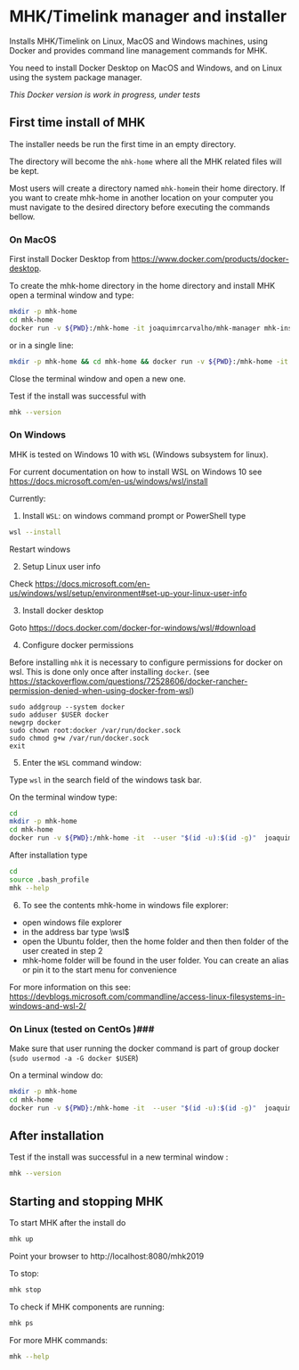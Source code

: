 # MHK/Timelink manager and installer

Installs MHK/Timelink on Linux, MacOS and Windows machines, using Docker and provides command line management commands for MHK.

You need to install Docker Desktop on MacOS and Windows, and on Linux using the system package manager.

_This Docker version is work in progress, under tests_

## First time install of MHK

The installer needs be run the first time in an empty directory. 

The directory will become the `mhk-home` where all the MHK related files will be kept.

Most users will create a directory named `mhk-home`in their home directory. If you want to create mhk-home in another location on your computer you must navigate to the desired directory before executing the commands bellow.

### On MacOS ###

First install Docker Desktop from https://www.docker.com/products/docker-desktop.

To create the mhk-home directory in the home directory and install MHK open a terminal window and type:

```bash
mkdir -p mhk-home
cd mhk-home
docker run -v ${PWD}:/mhk-home -it joaquimrcarvalho/mhk-manager mhk-install && sh app/manager init
```

or in a single line:

```bash 
mkdir -p mhk-home && cd mhk-home && docker run -v ${PWD}:/mhk-home -it joaquimrcarvalho/mhk-manager mhk-install && sh app/manager init
```
Close the terminal window and open a new one.

Test if the install was successful with 

```bash
mhk --version
```
### On Windows ###

MHK is tested on Windows 10 with `WSL` (Windows subsystem for linux).

For current documentation on how to install WSL on Windows 10 see https://docs.microsoft.com/en-us/windows/wsl/install

Currently:

1. Install `WSL`:  on windows command prompt or PowerShell type 

```bash
wsl --install
```

Restart windows

2. Setup Linux user info

Check https://docs.microsoft.com/en-us/windows/wsl/setup/environment#set-up-your-linux-user-info

3. Install docker desktop

Goto https://docs.docker.com/docker-for-windows/wsl/#download

4. Configure docker permissions 

Before installing `mhk` it is necessary to configure permissions
for docker on wsl. This is done only once after installing `docker`.
(see https://stackoverflow.com/questions/72528606/docker-rancher-permission-denied-when-using-docker-from-wsl)

```console
sudo addgroup --system docker
sudo adduser $USER docker
newgrp docker
sudo chown root:docker /var/run/docker.sock
sudo chmod g+w /var/run/docker.sock
exit
```

5. Enter the `WSL` command window:

Type `wsl` in the search field of the windows task bar.


On the terminal window type:

```bash
cd 
mkdir -p mhk-home
cd mhk-home
docker run -v ${PWD}:/mhk-home -it  --user "$(id -u):$(id -g)"  joaquimrcarvalho/mhk-manager mhk-install && sh app/manager init
```
After installation type 

```bash
cd
source .bash_profile
mhk --help
```

6. To see the contents mhk-home in windows file explorer:

* open windows file explorer
* in the address bar type \\wsl$
* open the Ubuntu folder, then the home folder  and then then folder of the user created in step 2
* mhk-home folder will be found in the user folder. You can create an alias or pin it to the start menu for convenience

For more information on this see: https://devblogs.microsoft.com/commandline/access-linux-filesystems-in-windows-and-wsl-2/

 
### On Linux (tested on CentOs )###

Make sure that user running the docker command is part of group docker (`sudo usermod -a -G docker $USER`)

On a terminal window do:

```bash
mkdir -p mhk-home
cd mhk-home
docker run -v ${PWD}:/mhk-home -it  --user "$(id -u):$(id -g)"  joaquimrcarvalho/mhk-manager mhk-install && sh app/manager init
```


## After installation

Test if the install was successful in a new terminal window :

```bash
mhk --version
```

## Starting and stopping MHK

To start MHK after the install do

```bash
mhk up
```
Point your browser to http://localhost:8080/mhk2019

To stop:

```bash
mhk stop
```

To check if MHK components are running:

```bash
mhk ps
```

For more MHK commands:

```bash
mhk --help
```

